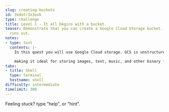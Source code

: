 ```yaml
---
slug: creating-buckets
id: 3xdotr3x3oxk
type: challenge
title: Level 1 - It all begins with a bucket.
teaser: Demonstrate that you can create a Google Cloud Storage bucket... before time
  runs out.
notes:
- type: text
  contents: |-
    In this quest you will use Google Cloud storage. GCS is unstructured,

    making it ideal for storing images, text, music, and other binary files.
tabs:
- title: Shell
  type: terminal
  hostname: shell
difficulty: intermediate
timelimit: 300
---
```

Feeling stuck? type "help", or "hint".